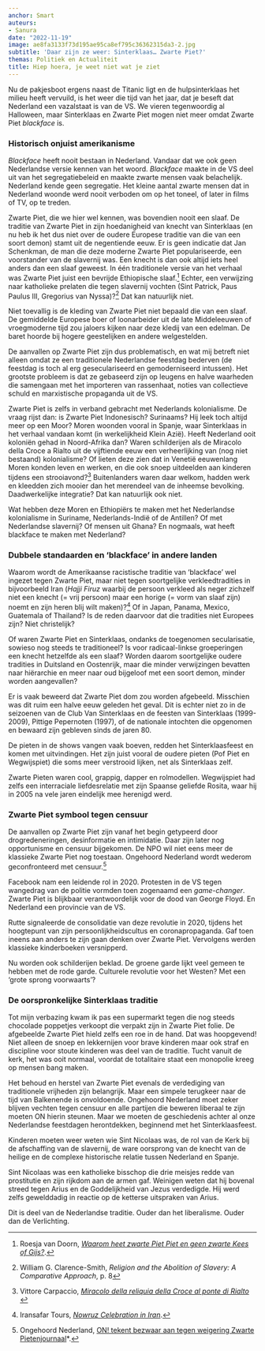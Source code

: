 ```yaml
---
anchor: Smart
auteurs:
- Sanura
date: "2022-11-19"
image: ae8fa3133f73d195ae95ca8ef795c36362315da3-2.jpg
subtitle: 'Daar zijn ze weer: Sinterklaas… Zwarte Piet?'
themas: Politiek en Actualiteit
title: Hiep hoera, je weet niet wat je ziet
---
```

Nu de pakjesboot ergens naast de Titanic ligt en de hulpsinterklaas het milieu heeft vervuild, is het weer die tijd van het jaar, dat je beseft dat Nederland een vazalstaat is van de VS. We vieren tegenwoordig al Halloween, maar Sinterklaas en Zwarte Piet mogen niet meer omdat Zwarte Piet *blackface* is. 

### Historisch onjuist amerikanisme 


*Blackface* heeft nooit bestaan in Nederland. Vandaar dat we ook geen Nederlandse versie kennen van het woord. *Blackface* maakte in de VS deel uit van het segregatiebeleid en maakte zwarte mensen vaak belachelijk. Nederland kende geen segregatie. Het kleine aantal zwarte mensen dat in Nederland woonde werd nooit verboden om op het toneel, of later in films of TV, op te treden.

Zwarte Piet, die we hier wel kennen, was bovendien nooit een slaaf. De traditie van Zwarte Piet in zijn hoedanigheid van knecht van Sinterklaas (en nu heb ik het dus niet over de oudere Europese traditie van die van een soort demon) stamt uit de negentiende eeuw. Er is geen indicatie dat Jan Schenkman, de man die deze moderne Zwarte Piet populariseerde, een voorstander van de slavernij was. Een knecht is dan ook altijd iets heel anders dan een slaaf geweest. In één traditionele versie van het verhaal was Zwarte Piet juist een bevrijde Ethiopische slaaf.[^1]  Echter, een verwijzing naar katholieke prelaten die tegen slavernij vochten (Sint Patrick, Paus Paulus III, Gregorius van Nyssa)?[^2] Dat kan natuurlijk niet.

Niet toevallig is de kleding van Zwarte Piet niet bepaald die van een slaaf. De gemiddelde Europese boer of loonarbeider uit de late Middeleeuwen of vroegmoderne tijd zou jaloers kijken naar deze kledij van een edelman. De baret hoorde bij hogere geestelijken en andere welgestelden.

De aanvallen op Zwarte Piet zijn dus problematisch, en wat mij betreft niet alleen omdat ze een traditionele Nederlandse feestdag bederven (de feestdag is toch al erg geseculariseerd en gemoderniseerd intussen). Het grootste probleem is dat ze gebaseerd zijn op leugens en halve waarheden die samengaan met het importeren van rassenhaat, noties van collectieve schuld en marxistische propaganda uit de VS.

Zwarte Piet is zelfs in verband gebracht met Nederlands kolonialisme. De vraag rijst dan: is Zwarte Piet Indonesisch? Surinaams? Hij leek toch altijd meer op een Moor? Moren woonden vooral in Spanje, waar Sinterklaas in het verhaal vandaan komt (in werkelijkheid Klein Azië). Heeft Nederland ooit koloniën gehad in Noord-Afrika dan? Waren schilderijen als de Miracolo della Croce a Rialto uit de vijftiende eeuw een verheerlijking van (nog niet bestaand) kolonialisme? Of lieten deze zien dat in Venetië eeuwenlang Moren konden leven en werken, en die ook snoep uitdeelden aan kinderen tijdens een strooiavond?[^3] Buitenlanders waren daar welkom, hadden werk en kleedden zich mooier dan het merendeel van de inheemse bevolking. Daadwerkelijke integratie? Dat kan natuurlijk ook niet.

Wat hebben deze Moren en Ethiopiërs te maken met het Nederlandse kolonialisme in Suriname, Nederlands-Indië of de Antillen? Of met Nederlandse slavernij? Of mensen uit Ghana? En nogmaals, wat heeft blackface te maken met Nederland?

### Dubbele standaarden en ‘blackface’ in andere landen

Waarom wordt de Amerikaanse racistische traditie van ‘blackface’ wel ingezet tegen Zwarte Piet, maar niet tegen soortgelijke verkleedtradities in bijvoorbeeld Iran (*Hajji Firuz* waarbij de persoon verkleed als neger zichzelf niet een knecht (= vrij persoon) maar een horige (= vorm van slaaf zijn) noemt en zijn heren blij wilt maken)?[^4] Of in Japan, Panama, Mexico, Guatemala of Thailand? Is de reden daarvoor dat die tradities niet Europees zijn? Niet christelijk? 

Of waren Zwarte Piet en Sinterklaas, ondanks de toegenomen secularisatie, sowieso nog steeds te traditioneel? Is voor radicaal-linkse groeperingen een knecht hetzelfde als een slaaf? Worden daarom soortgelijke oudere tradities in Duitsland en Oostenrijk, maar die minder verwijzingen bevatten naar hiërarchie en meer naar oud bijgeloof met een soort demon, minder worden aangevallen?

Er is vaak beweerd dat Zwarte Piet dom zou worden afgebeeld. Misschien was dit ruim een halve eeuw geleden het geval. Dit is echter niet zo in de seizoenen van de Club Van Sinterklaas en de feesten van Sinterklaas (1999-2009), Pittige Pepernoten (1997), of de nationale intochten die opgenomen en bewaard zijn gebleven sinds de jaren 80. 

De pieten in de shows vangen vaak boeven, redden het Sinterklaasfeest en komen met uitvindingen. Het zijn juist vooral de oudere pieten (Pof Piet en Wegwijspiet) die soms meer verstrooid lijken, net als Sinterklaas zelf.

Zwarte Pieten waren cool, grappig, dapper en rolmodellen. Wegwijspiet had zelfs een interraciale liefdesrelatie met zijn Spaanse geliefde Rosita, waar hij in 2005 na vele jaren eindelijk mee herenigd werd.

### Zwarte Piet symbool tegen censuur

De aanvallen op Zwarte Piet zijn vanaf het begin getypeerd door drogredeneringen, desinformatie en intimidatie. Daar zijn later nog opportunisme en censuur bijgekomen. De NPO wil niet eens meer de klassieke Zwarte Piet nog toestaan. Ongehoord Nederland wordt wederom geconfronteerd met censuur.[^5]

Facebook nam een leidende rol in 2020. Protesten in de VS tegen wangedrag van de politie vormden toen zogenaamd een *game-changer*. Zwarte Piet is blijkbaar verantwoordelijk voor de dood van George Floyd. En Nederland een provincie van de VS.

Rutte signaleerde de consolidatie van deze revolutie in 2020, tijdens het hoogtepunt van zijn persoonlijkheidscultus en coronapropaganda. Gaf toen ineens aan anders te zijn gaan denken over Zwarte Piet. Vervolgens werden klassieke kinderboeken versnipperd. 

Nu worden ook schilderijen beklad. De groene garde lijkt veel gemeen te hebben met de rode garde. Culturele revolutie voor het Westen? Met een ‘grote sprong voorwaarts’?


### De oorspronkelijke Sinterklaas traditie

Tot mijn verbazing kwam ik pas een supermarkt tegen die nog steeds chocolade poppetjes verkoopt die verpakt zijn in Zwarte Piet folie. De afgebeelde Zwarte Piet hield zelfs een roe in de hand. Dat was hoopgevend! Niet alleen de snoep en lekkernijen voor brave kinderen maar ook straf en discipline voor stoute kinderen was deel van de traditie. Tucht vanuit de kerk, het was ooit normaal, voordat de totalitaire staat een monopolie kreeg op mensen bang maken. 

Het behoud en herstel van Zwarte Piet evenals de verdediging van traditionele vrijheden zijn belangrijk. Maar een simpele terugkeer naar de tijd van Balkenende is onvoldoende. Ongehoord Nederland moet zeker blijven vechten tegen censuur en alle partijen die beweren liberaal te zijn moeten ON hierin steunen. Maar we moeten de geschiedenis achter al onze Nederlandse feestdagen herontdekken, beginnend met het Sinterklaasfeest. 

Kinderen moeten weer weten wie Sint Nicolaas was, de rol van de Kerk bij de afschaffing van de slavernij, de ware oorsprong van de knecht van de heilige en de complexe historische relatie tussen Nederland en Spanje.

Sint Nicolaas was een katholieke bisschop die drie meisjes redde van prostitutie en zijn rijkdom aan de armen gaf. Weinigen weten dat hij bovenal streed tegen Arius en de Goddelijkheid van Jezus verdedigde. Hij werd zelfs gewelddadig in reactie op de ketterse uitspraken van Arius. 

Dit is deel van de Nederlandse traditie. Ouder dan het liberalisme. Ouder dan de Verlichting. 

[^1]:  Roesja van Doorn, *[Waarom heet zwarte Piet Piet en geen zwarte Kees of Gijs?](https://www.cyberpoli.nl/sikkelcel/nieuws/66)*.
[^2]: William G. Clarence-Smith, *Religion and the Abolition of Slavery: A Comparative Approach*, p. 8
[^3]: Vittore Carpaccio, 
*[Miracolo della reliquia della Croce al ponte di Rialto
](https://www.gallerieaccademia.it/miracolo-della-reliquia-della-croce-al-ponte-di-rialto)*
[^4]: Iransafar Tours, *[Nowruz Celebration in Iran](https://www.iransafar.co/nowruz-new-year-celebration-in-iran/)*.
[^5]: Ongehoord Nederland, [ON! tekent bezwaar aan tegen weigering Zwarte Pietenjournaal](https://ongehoordnederland.tv/2022/11/08/persberichten/on-tekent-bezwaar-aan-tegen-weigering-zwarte-pietenjournaal/)*.